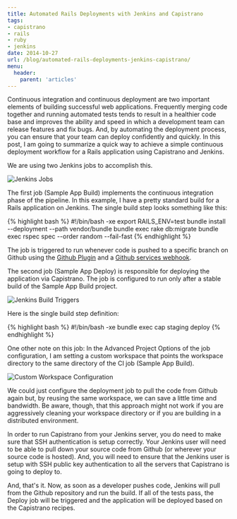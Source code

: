 ```yaml
---
title: Automated Rails Deployments with Jenkins and Capistrano
tags:
- capistrano
- rails
- ruby
- jenkins
date: 2014-10-27
url: /blog/automated-rails-deployments-jenkins-capistrano/
menu:
  header:
    parent: 'articles'
---
```


Continuous integration and continuous deployment are two important elements of building successful web applications. Frequently merging code together and running automated tests tends to result in a healthier code base and improves the ability and speed in which a development team can release features and fix bugs. And, by automating the deployment process, you can ensure that your team can deploy confidently and quickly. In this post, I am going to summarize a quick way to achieve a simple continuous deployment workflow for a Rails application using Capistrano and Jenkins.

We are using two Jenkins jobs to accomplish this.

![Jenkins Jobs](/public/images/jenkins-jobs.png)

The first job (Sample App Build) implements the continuous integration phase of the pipeline. In this example, I have a pretty standard build for a Rails application on Jenkins. The single build step looks something like this:

{% highlight bash %}
#!/bin/bash -xe
export RAILS_ENV=test
bundle install --deployment --path vendor/bundle
bundle exec rake db:migrate
bundle exec rspec spec --order random --fail-fast
{% endhighlight %}

The job is triggered to run whenever code is pushed to a specific branch on Github using the [Github Plugin](https://wiki.jenkins-ci.org/display/JENKINS/GitHub+Plugin) and a [Github services webhook](https://developer.github.com/webhooks/#services).

The second job (Sample App Deploy) is responsible for deploying the application via Capistrano. The job is configured to run only after a stable build of the Sample App Build project.

![Jenkins Build Triggers](/public/images/jenkins-build-trigger.png)

Here is the single build step definition:

{% highlight bash %}
#!/bin/bash -xe
bundle exec cap staging deploy
{% endhighlight %}

One other note on this job: In the Advanced Project Options of the job configuration, I am setting a custom workspace that points the workspace directory to the same directory of the CI job (Sample App Build).

![Custom Workspace Configuration](/public/images/jenkins-custom-workspace.png)

We could just configure the deployment job to pull the code from Github again but, by reusing the same workspace, we can save a little time and bandwidth. Be aware, though, that this approach might not work if you are aggressively cleaning your workspace directory or if you are building in a distributed environment.

In order to run Capistrano from your Jenkins server, you do need to make sure that SSH authentication is setup correctly. Your Jenkins user will need to be able to pull down your source code from Github (or wherever your source code is hosted). And, you will need to ensure that the Jenkins user is setup with SSH public key authentication to all the servers that Capistrano is going to deploy to.

And, that's it. Now, as soon as a developer pushes code, Jenkins will pull from the Github repository and run the build. If all of the tests pass, the Deploy job will be triggered and the application will be deployed based on the Capistrano recipes.
